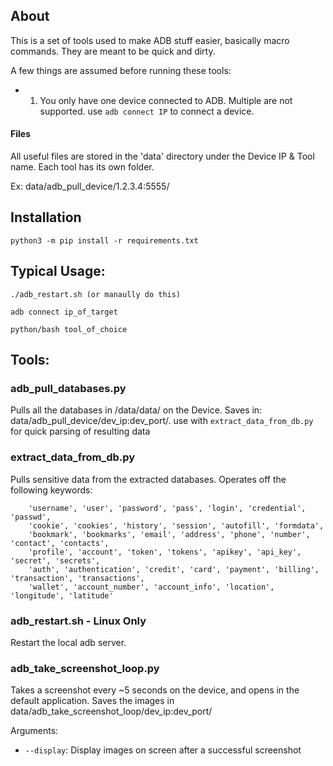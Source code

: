 ## About

This is a set of tools used to make ADB stuff easier, basically macro commands. They are meant to be quick and dirty. 

A few things are assumed before running these tools:
 - 1. You only have one device connected to ADB. Multiple are not supported. use `adb connect IP` to connect a device.


#### Files
All useful files are stored in the 'data' directory under the Device IP & Tool name. Each tool has its own folder. 

Ex: data/adb_pull_device/1.2.3.4:5555/

## Installation

```
python3 -m pip install -r requirements.txt

```

## Typical Usage:

```
./adb_restart.sh (or manaully do this)

adb connect ip_of_target

python/bash tool_of_choice

```

## Tools:

### adb_pull_databases.py
Pulls all the databases in /data/data/ on the Device. Saves in: data/adb_pull_device/dev_ip:dev_port/. use with `extract_data_from_db.py` for quick parsing of resulting data

### extract_data_from_db.py
Pulls sensitive data from the extracted databases. Operates off the following keywords:

```
    'username', 'user', 'password', 'pass', 'login', 'credential', 'passwd',
    'cookie', 'cookies', 'history', 'session', 'autofill', 'formdata',
    'bookmark', 'bookmarks', 'email', 'address', 'phone', 'number', 'contact', 'contacts',
    'profile', 'account', 'token', 'tokens', 'apikey', 'api_key', 'secret', 'secrets',
    'auth', 'authentication', 'credit', 'card', 'payment', 'billing', 'transaction', 'transactions',
    'wallet', 'account_number', 'account_info', 'location', 'longitude', 'latitude'
```

### adb_restart.sh - Linux Only
Restart the local adb server. 

### adb_take_screenshot_loop.py
Takes a screenshot every ~5 seconds on the device, and opens in the default application. Saves the images in  data/adb_take_screenshot_loop/dev_ip:dev_port/

Arguments:
 - `--display`: Display images on screen after a successful screenshot